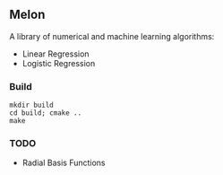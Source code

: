 ## Melon

A library of numerical and machine learning algorithms:

- Linear Regression
- Logistic Regression

### Build
```
mkdir build
cd build; cmake ..
make
```

### TODO

- Radial Basis Functions